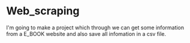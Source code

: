 # Web_scraping
I'm going to make a project which through we can get some information from a E_BOOK website and also save all infomation in a csv file.
